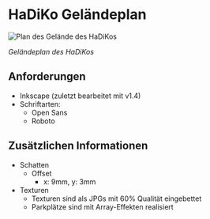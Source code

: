 # HaDiKo Geländeplan

![Plan des Gelände des HaDiKos](./HaDiKo%20Plan.svg)

*Geländeplan des HaDiKos*

## Anforderungen

- Inkscape (zuletzt bearbeitet mit v1.4)
- Schriftarten:
  - Open Sans
  - Roboto

## Zusätzlichen Informationen

- Schatten
  - Offset
    - x: 9mm, y: 3mm
- Texturen
  - Texturen sind als JPGs mit 60% Qualität eingebettet
  - Parkplätze sind mit Array-Effekten realisiert
